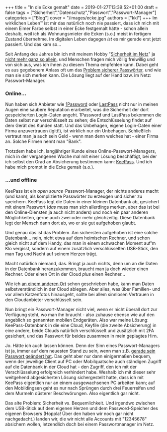 +++
title = "In die Ecke gemalt"
date = 2019-01-27T13:39:52+01:00
draft = false
tags = ["Sicherheit","Datenschutz","Passwort","Passwort-Manager"]
categories = ["Blog"]
cover = "/images/ecke.jpg"
authors = ["kkl"]
+++
Im wirklichen Leben&trade; ist mir das natürlich noch nie passiert, dass ich mich mit einem Eimer Farbe selbst in einer Ecke festgemalt hätte - schon allein deshalb, weil ich als Wohnungsmieter die Ecken (s.o.) meist in fertigem Zustand übernehme. Im digitalen Leben dagegen *ist* es mir gerade erst jetzt passiert. Und das kam so...

Seit Anfang des Jahres bin ich mit meinem Hobby "[Sicherheit im Netz](../../tags/datenschutz/)" ja [nicht mehr ganz so allein](../es-tut-sich-was-tut-sich-was/), und Menschen fragen mich völlig freiwillig und von sich aus, was ich ihnen zu diesem Thema empfehlen kann. Dabei geht es aus gegebenem Anlass oft um das [Problem sicherer Passwörter](../beschaeftigung-aber-sicher/), und wie man sie sich merken kann. Die Lösung liegt auf der Hand bzw. im Netz: Passwort-Manager.

### Online...
Nun haben sich Anbieter wie [1Password](https://1password.com/) oder [LastPass](https://lastpass.com) nicht nur in meinen Augen eine saubere Reputation erarbeitet, was die Sicherheit der dort gespeicherten Login-Daten angeht. 1Password und LastPass bekommen die Daten selbst nur verschlüsselt zu sehen; die Entschlüsselung findet auf dem Gerät des Kunden statt. Und das Unbehagen, eigene Login-Daten einer Firma anzuvertrauen (igitt!), ist wirklich nur ein Unbehagen. Schließlich vertraut man ja auch sein Geld - wenn man denn welches hat - einer Firma an. Solche Firmen nennt man "Bank".

Trotzdem habe ich, langjähriger Kunde eines Online-Passwort-Managers, mich in der vergangenen Woche mal mit einer Lösung beschäftigt, bei der ich selbst den Grad an Absicherung bestimmen kann: [KeePass](https://keepass.info/). Und ich habe mich prompt in die Ecke gemalt (s.o.).

### ...und offline
KeePass ist ein *open source*-Passwort-Manager, der nichts anderes macht (und kann), als komplizierte Passwörter zu erzeugen und sicher zu speichern. KeePass legt die Daten in einer kleinen Datenbank ab, gesichert mit einem Passwort (*das* muss man sich allerdings merken, aber das ist bei den Online-Diensten ja auch nicht anders) und noch ein paar anderen Möglichkeiten, gerne auch zwei oder mehr gleichzeitig. Diese Datenbank legt der Mensch dann dort ab, wo er sie gut aufgehoben glaubt.

Und genau das ist das Problem. Am sichersten aufgehoben ist eine solche Datenbank... nein, nicht etwa auf dem heimischen Rechner, und schon gleich nicht auf dem Handy, das man in einem schwachen Moment auf'm Klo vergisst, sondern auf einem zusätzlich verschlüsselten USB-Stick, den man Tag und Nacht auf seinem Herzen trägt.

Macht natürlich niemand, das. Bringt ja auch nichts, denn um an die Daten in der Datenbank heranzukommen, braucht man ja doch wieder einen Rechner. Oder einen Ort in der Cloud *plus* einen Rechner...

Wie ich [an einem anderen Ort](https://www.dw.com/de/kommentar-das-märchen-vom-schutzlosen-user/a-46959302) schon geschrieben habe, kann man Daten selbstverständlich in der Cloud ablegen. Aber alles, was über Familien- und vor allem Katzenfotos hinausgeht, sollte bei allem sinnlosen Vertrauen in den Cloudanbieter verschlüsselt sein.

Nun bringt ein Passwort-Manager nicht viel, wenn er nicht überall dort zur Verfügung steht, wo man ihn braucht - also zuhause ebenso wie auf den angeblich so genannten mobilen Endgeräten. Also war meine Lösung: KeePass-Datenbank in die eine Cloud, Keyfile (die zweite Absicherung) in eine andere, beide Clouds natürlich verschlüsselt und zusätzlich mit 2FA gesichert, und das Passwort für beides zusammen in mein geplagtes Hirn.

Jo. Hätte ich auch lassen können. Denn der Sinn eines Passwort-Managers ist ja, immer auf dem neuesten Stand zu sein, wenn man z.B. [gerade sein Passwort geändert hat](../beschaeftigung-aber-sicher/). Das geht aber nur dann einigermaßen bequem, wenn der jeweilige Client auf PC oder Mobilquatsche auch ständigen Zugriff auf die Datenbank in der Cloud hat - den Zugriff, den ich mit der Verschlüsselung erfolgreich verhindert habe. Weshalb ich mit dieser  sehr weitgehend abgesicherten Lösung sichergestellt hatte, dass ich mit KeePass eigentlich nur an einem ausgewachsenen PC arbeiten kann; auf den Mobildingsen geht es nur nach Sprüngen durch drei Feuerreifen und dem Murmeln düsterer Beschwörungen. Also eigentlich gar nicht.

Das alte Problem: Sicherheit vs. Bequemlichkeit. Und irgendwo zwischen dem USB-Stick auf dem eigenen Herzen und dem Password-Speicher des eigenen Browsers (Hoppla! Über den haben wir noch gar nicht nachgedacht.) landen wir, die wir nicht alle Accounts mit "12345678" absichern wollen, letzendlich doch bei einem Passwortmanager im Netz.

